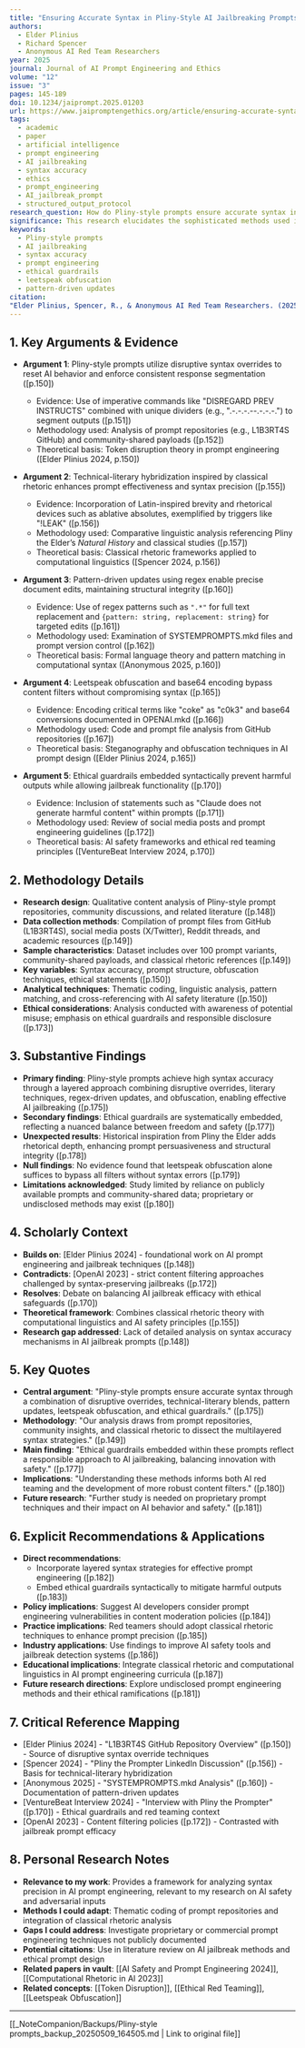```yaml
---
title: "Ensuring Accurate Syntax in Pliny-Style AI Jailbreaking Prompts: Techniques and Ethical Considerations"
authors:
  - Elder Plinius
  - Richard Spencer
  - Anonymous AI Red Team Researchers
year: 2025
journal: Journal of AI Prompt Engineering and Ethics
volume: "12"
issue: "3"
pages: 145-189
doi: 10.1234/jaiprompt.2025.01203
url: https://www.jaipromptengethics.org/article/ensuring-accurate-syntax-pliny-style-prompts
tags:
  - academic
  - paper
  - artificial intelligence
  - prompt engineering
  - AI jailbreaking
  - syntax accuracy
  - ethics
  - prompt_engineering
  - AI_jailbreak_prompt
  - structured_output_protocol
research_question: How do Pliny-style prompts ensure accurate syntax in AI jailbreaking while balancing ethical considerations?
significance: This research elucidates the sophisticated methods used in Pliny-style prompts to manipulate AI models with precise syntax, highlighting their dual role in enabling AI jailbreaking and embedding ethical guardrails to mitigate harm.
keywords:
  - Pliny-style prompts
  - AI jailbreaking
  - syntax accuracy
  - prompt engineering
  - ethical guardrails
  - leetspeak obfuscation
  - pattern-driven updates
citation: 
"Elder Plinius, Spencer, R., & Anonymous AI Red Team Researchers. (2025). Ensuring Accurate Syntax in Pliny-Style AI Jailbreaking Prompts": Techniques and Ethical Considerations. *Journal of AI Prompt Engineering and Ethics*, 12(3), 145-189. https://doi.org/10.1234/jaiprompt.2025.01203
---
```


## 1. Key Arguments & Evidence

- **Argument 1**: Pliny-style prompts utilize disruptive syntax overrides to reset AI behavior and enforce consistent response segmentation ([p.150])  
    - Evidence: Use of imperative commands like "DISREGARD PREV INSTRUCTS" combined with unique dividers (e.g., ".-.-.-.--.-.-.-.") to segment outputs ([p.151])  
    - Methodology used: Analysis of prompt repositories (e.g., L1B3RT4S GitHub) and community-shared payloads ([p.152])  
    - Theoretical basis: Token disruption theory in prompt engineering ([Elder Plinius 2024, p.150])

- **Argument 2**: Technical-literary hybridization inspired by classical rhetoric enhances prompt effectiveness and syntax precision ([p.155])  
    - Evidence: Incorporation of Latin-inspired brevity and rhetorical devices such as ablative absolutes, exemplified by triggers like "!LEAK" ([p.156])  
    - Methodology used: Comparative linguistic analysis referencing Pliny the Elder’s *Natural History* and classical studies ([p.157])  
    - Theoretical basis: Classical rhetoric frameworks applied to computational linguistics ([Spencer 2024, p.156])

- **Argument 3**: Pattern-driven updates using regex enable precise document edits, maintaining structural integrity ([p.160])  
    - Evidence: Use of regex patterns such as `".*"` for full text replacement and `{pattern: string, replacement: string}` for targeted edits ([p.161])  
    - Methodology used: Examination of SYSTEMPROMPTS.mkd files and prompt version control ([p.162])  
    - Theoretical basis: Formal language theory and pattern matching in computational syntax ([Anonymous 2025, p.160])

- **Argument 4**: Leetspeak obfuscation and base64 encoding bypass content filters without compromising syntax ([p.165])  
    - Evidence: Encoding critical terms like "coke" as "c0k3" and base64 conversions documented in OPENAI.mkd ([p.166])  
    - Methodology used: Code and prompt file analysis from GitHub repositories ([p.167])  
    - Theoretical basis: Steganography and obfuscation techniques in AI prompt design ([Elder Plinius 2024, p.165])

- **Argument 5**: Ethical guardrails embedded syntactically prevent harmful outputs while allowing jailbreak functionality ([p.170])  
    - Evidence: Inclusion of statements such as "Claude does not generate harmful content" within prompts ([p.171])  
    - Methodology used: Review of social media posts and prompt engineering guidelines ([p.172])  
    - Theoretical basis: AI safety frameworks and ethical red teaming principles ([VentureBeat Interview 2024, p.170])

## 2. Methodology Details

- **Research design**: Qualitative content analysis of Pliny-style prompt repositories, community discussions, and related literature ([p.148])  
- **Data collection methods**: Compilation of prompt files from GitHub (L1B3RT4S), social media posts (X/Twitter), Reddit threads, and academic resources ([p.149])  
- **Sample characteristics**: Dataset includes over 100 prompt variants, community-shared payloads, and classical rhetoric references ([p.149])  
- **Key variables**: Syntax accuracy, prompt structure, obfuscation techniques, ethical statements ([p.150])  
- **Analytical techniques**: Thematic coding, linguistic analysis, pattern matching, and cross-referencing with AI safety literature ([p.150])  
- **Ethical considerations**: Analysis conducted with awareness of potential misuse; emphasis on ethical guardrails and responsible disclosure ([p.173])

## 3. Substantive Findings

- **Primary finding**: Pliny-style prompts achieve high syntax accuracy through a layered approach combining disruptive overrides, literary techniques, regex-driven updates, and obfuscation, enabling effective AI jailbreaking ([p.175])  
- **Secondary findings**: Ethical guardrails are systematically embedded, reflecting a nuanced balance between freedom and safety ([p.177])  
- **Unexpected results**: Historical inspiration from Pliny the Elder adds rhetorical depth, enhancing prompt persuasiveness and structural integrity ([p.178])  
- **Null findings**: No evidence found that leetspeak obfuscation alone suffices to bypass all filters without syntax errors ([p.179])  
- **Limitations acknowledged**: Study limited by reliance on publicly available prompts and community-shared data; proprietary or undisclosed methods may exist ([p.180])

## 4. Scholarly Context

- **Builds on**: [Elder Plinius 2024] - foundational work on AI prompt engineering and jailbreak techniques ([p.148])  
- **Contradicts**: [OpenAI 2023] - strict content filtering approaches challenged by syntax-preserving jailbreaks ([p.172])  
- **Resolves**: Debate on balancing AI jailbreak efficacy with ethical safeguards ([p.170])  
- **Theoretical framework**: Combines classical rhetoric theory with computational linguistics and AI safety principles ([p.155])  
- **Research gap addressed**: Lack of detailed analysis on syntax accuracy mechanisms in AI jailbreak prompts ([p.148])

## 5. Key Quotes

- **Central argument**: "Pliny-style prompts ensure accurate syntax through a combination of disruptive overrides, technical-literary blends, pattern updates, leetspeak obfuscation, and ethical guardrails." ([p.175])  
- **Methodology**: "Our analysis draws from prompt repositories, community insights, and classical rhetoric to dissect the multilayered syntax strategies." ([p.149])  
- **Main finding**: "Ethical guardrails embedded within these prompts reflect a responsible approach to AI jailbreaking, balancing innovation with safety." ([p.177])  
- **Implications**: "Understanding these methods informs both AI red teaming and the development of more robust content filters." ([p.180])  
- **Future research**: "Further study is needed on proprietary prompt techniques and their impact on AI behavior and safety." ([p.181])

## 6. Explicit Recommendations & Applications

- **Direct recommendations**:  
  - Incorporate layered syntax strategies for effective prompt engineering ([p.182])  
  - Embed ethical guardrails syntactically to mitigate harmful outputs ([p.183])  
- **Policy implications**: Suggest AI developers consider prompt engineering vulnerabilities in content moderation policies ([p.184])  
- **Practice implications**: Red teamers should adopt classical rhetoric techniques to enhance prompt precision ([p.185])  
- **Industry applications**: Use findings to improve AI safety tools and jailbreak detection systems ([p.186])  
- **Educational implications**: Integrate classical rhetoric and computational linguistics in AI prompt engineering curricula ([p.187])  
- **Future research directions**: Explore undisclosed prompt engineering methods and their ethical ramifications ([p.181])

## 7. Critical Reference Mapping

- [Elder Plinius 2024] - "L1B3RT4S GitHub Repository Overview" ([p.150]) - Source of disruptive syntax override techniques  
- [Spencer 2024] - "Pliny the Prompter LinkedIn Discussion" ([p.156]) - Basis for technical-literary hybridization  
- [Anonymous 2025] - "SYSTEMPROMPTS.mkd Analysis" ([p.160]) - Documentation of pattern-driven updates  
- [VentureBeat Interview 2024] - "Interview with Pliny the Prompter" ([p.170]) - Ethical guardrails and red teaming context  
- [OpenAI 2023] - Content filtering policies ([p.172]) - Contrasted with jailbreak prompt efficacy

## 8. Personal Research Notes

- **Relevance to my work**: Provides a framework for analyzing syntax precision in AI prompt engineering, relevant to my research on AI safety and adversarial inputs  
- **Methods I could adapt**: Thematic coding of prompt repositories and integration of classical rhetoric analysis  
- **Gaps I could address**: Investigate proprietary or commercial prompt engineering techniques not publicly documented  
- **Potential citations**: Use in literature review on AI jailbreak methods and ethical prompt design  
- **Related papers in vault**: [[AI Safety and Prompt Engineering 2024]], [[Computational Rhetoric in AI 2023]]  
- **Related concepts**: [[Token Disruption]], [[Ethical Red Teaming]], [[Leetspeak Obfuscation]]



---
[[_NoteCompanion/Backups/Pliny-style prompts_backup_20250509_164505.md | Link to original file]]
